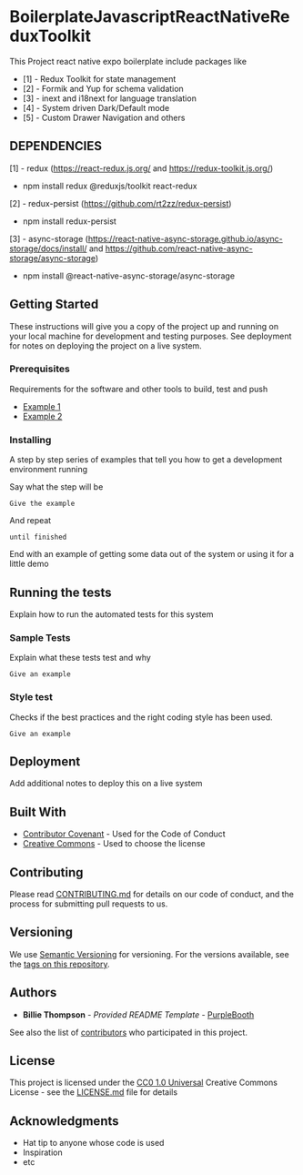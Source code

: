 # BoilerplateJavascriptReactNativeReduxToolkit
This Project react native expo boilerplate include packages like
- [1] - Redux Toolkit for state management
- [2] - Formik and Yup for schema validation
- [3] - inext and i18next for language translation
- [4] - System driven Dark/Default mode
- [5] - Custom Drawer Navigation
and others

## DEPENDENCIES
[1] - redux (https://react-redux.js.org/ and https://redux-toolkit.js.org/)
- npm install redux @reduxjs/toolkit react-redux

[2] - redux-persist (https://github.com/rt2zz/redux-persist)
- npm install redux-persist
 
[3] - async-storage (https://react-native-async-storage.github.io/async-storage/docs/install/ and https://github.com/react-native-async-storage/async-storage)
- npm install @react-native-async-storage/async-storage
 
## Getting Started

These instructions will give you a copy of the project up and running on
your local machine for development and testing purposes. See deployment
for notes on deploying the project on a live system.

### Prerequisites

Requirements for the software and other tools to build, test and push 
- [Example 1](https://www.example.com)
- [Example 2](https://www.example.com)

### Installing

A step by step series of examples that tell you how to get a development
environment running

Say what the step will be

    Give the example

And repeat

    until finished

End with an example of getting some data out of the system or using it
for a little demo

## Running the tests

Explain how to run the automated tests for this system

### Sample Tests

Explain what these tests test and why

    Give an example

### Style test

Checks if the best practices and the right coding style has been used.

    Give an example

## Deployment

Add additional notes to deploy this on a live system

## Built With

  - [Contributor Covenant](https://www.contributor-covenant.org/) - Used
    for the Code of Conduct
  - [Creative Commons](https://creativecommons.org/) - Used to choose
    the license

## Contributing

Please read [CONTRIBUTING.md](CONTRIBUTING.md) for details on our code
of conduct, and the process for submitting pull requests to us.

## Versioning

We use [Semantic Versioning](http://semver.org/) for versioning. For the versions
available, see the [tags on this
repository](https://github.com/PurpleBooth/a-good-readme-template/tags).

## Authors

  - **Billie Thompson** - *Provided README Template* -
    [PurpleBooth](https://github.com/PurpleBooth)

See also the list of
[contributors](https://github.com/PurpleBooth/a-good-readme-template/contributors)
who participated in this project.

## License

This project is licensed under the [CC0 1.0 Universal](LICENSE.md)
Creative Commons License - see the [LICENSE.md](LICENSE.md) file for
details

## Acknowledgments

  - Hat tip to anyone whose code is used
  - Inspiration
  - etc
